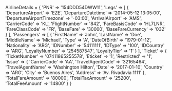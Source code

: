 AirlineDetails = {
    'PNR' => '154DDD54DWW11',
    'Legs'  => [
        {
            'DepartureAirport' => 'EZE',
            'DepartureDatetime' => '2014-05-12 13:05:00',
            'DepartureAirportTimezone' => '-03:00',
            'ArrivalAirport' => 'AMS',
            'CarrierCode' => 'KL',
            'FlightNumber' => '842',
            'FareBasisCode' => 'HL7LNR',
            'FareClassCode' => 'FR',
            'BaseFare' => '30000',
            'BaseFareCurrency' => '032'
        }
    ],
    'Passengers'  => [
        {
            'FirstName' => 'John',
            'LastName' => 'Doe',
            'MiddleName' => 'Michael',
            'Type' => 'A',
            'DateOfBirth' => '1979-01-12',
            'Nationality' => 'ARG',
            'IDNumber' => '54111111',
            'IDType' => '100',
            'IDCountry' => 'ARG',
            'LoyaltyNumber' => '254587547',
            'LoyaltyTier' => '1'
        }
    ],
    'Ticket'  => {
        'TicketNumber' => '07411865255578',
        'Eticket' => '1',
        'Restricted' => '1',
        'Issue'  => {
            'CarrierCode' => 'AA',
            'TravelAgentCode' => '32165464',
            'TravelAgentName' => 'Washington Hilton',
            'Date' => '2017-01-10',
            'Country' => 'ARG',
            'City' => 'Buenos Aires',
            'Address' => 'Av. Rivadavia 1111'
            },
        'TotalFareAmount' => '80000',
        'TotalTaxAmount' => '25200',
        'TotalFeeAmount' => '14800'
    }
}